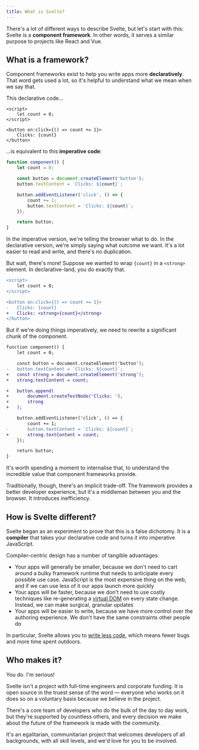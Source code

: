 ```yaml
---
title: What is Svelte?
---
```


There's a lot of different ways to describe Svelte, but let's start with this: Svelte is a **component framework**. In other words, it serves a similar purpose to projects like React and Vue.

## What is a framework?

Component frameworks exist to help you write apps more **declaratively**. That word gets used a lot, so it's helpful to understand what we mean when we say that.

This declarative code...

```svelte
<script>
	let count = 0;
</script>

<button on:click={() => count += 1}>
	Clicks: {count}
</button>
```

...is equivalent to this **imperative code**:

```js
function component() {
	let count = 0;

	const button = document.createElement('button');
	button.textContent = `Clicks: ${count}`;

	button.addEventListener('click', () => {
		count += 1;
		button.textContent = `Clicks: ${count}`;
	});

	return button;
}
```

In the imperative version, we're telling the browser what to do. In the declarative version, we're simply saying what outcome we want. It's a lot easier to read and write, and there's no duplication.

But wait, there's more! Suppose we wanted to wrap `{count}` in a `<strong>` element. In declarative-land, you do exactly that.

```diff
<script>
	let count = 0;
</script>

<button on:click={() => count += 1}>
-	Clicks: {count}
+	Clicks: <strong>{count}</strong>
</button>
```

But if we're doing things imperatively, we need to rewrite a significant chunk of the component.

```diff
function component() {
	let count = 0;

	const button = document.createElement('button');
-	button.textContent = `Clicks: ${count}`;
+	const strong = document.createElement('strong');
+	strong.textContent = count;

+	button.append(
+		document.createTextNode('Clicks: '),
+		strong
+	);

	button.addEventListener('click', () => {
		count += 1;
-		button.textContent = `Clicks: ${count}`;
+		strong.textContent = count;
	});

	return button;
}
```

It's worth spending a moment to internalise that, to understand the incredible value that component frameworks provide.

Traditionally, though, there's an implicit trade-off. The framework provides a better developer experience, but it's a middleman between you and the browser. It introduces inefficiency.


## How is Svelte different?

Svelte began as an experiment to prove that this is a false dichotomy. It is a **compiler** that takes your declarative code and turns it into imperative JavaScript.

Compiler-centric design has a number of tangible advantages:

* Your apps will generally be smaller, because we don't need to cart around a bulky framework runtime that needs to anticipate every possible use case. JavaScript is the most expensive thing on the web, and if we can use less of it our apps launch more quickly
* Your apps will be faster, because we don't need to use costly techniques like re-generating a [virtual DOM](https://svelte.dev/blog/virtual-dom-is-pure-overhead) on every state change. Instead, we can make surgical, granular updates
* Your apps will be easier to write, because we have more control over the authoring experience. We don't have the same constraints other people do

In particular, Svelte allows you to [write less code](https://svelte.dev/blog/write-less-code), which means fewer bugs and more time spent outdoors.


## Who makes it?

You do. I'm serious!

Svelte isn't a project with full-time engineers and corporate funding. It is open source in the truest sense of the word — everyone who works on it does so on a voluntary basis because we believe in the project.

There's a core team of developers who do the bulk of the day to day work, but they're supported by countless others, and every decision we make about the future of the framework is made with the community.

It's an egalitarian, communitarian project that welcomes developers of all backgrounds, with all skill levels, and we'd love for you to be involved.